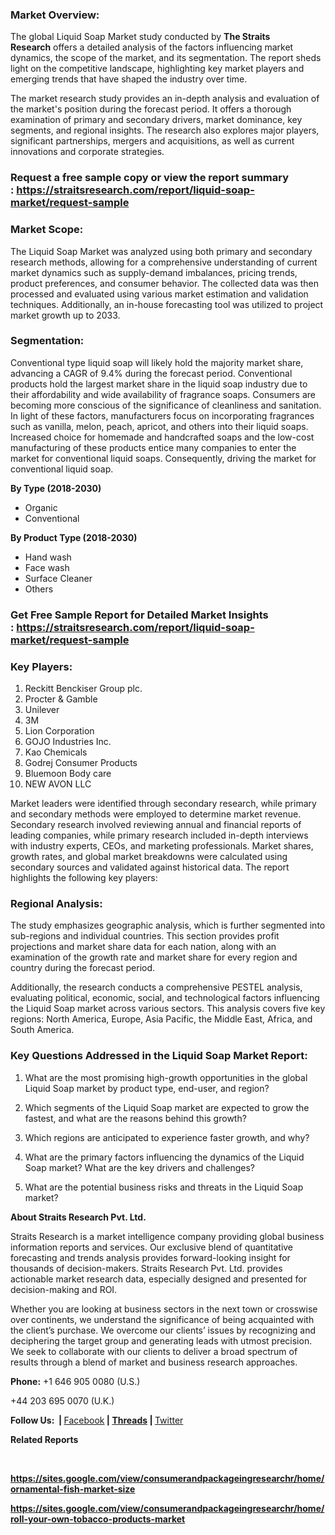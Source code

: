 <div tabindex="0" data-selector="repos-split-pane-content">
<section>
<div data-hpc="true">
<article>
<div dir="auto">
<h3 dir="auto" tabindex="-1">Market Overview:</h3>
</div>
<div dir="auto">
<div dir="auto">
<div dir="auto">
<p dir="auto">The global&nbsp;Liquid Soap Market&nbsp;study conducted by&nbsp;<strong>The Straits Research</strong>&nbsp;offers a detailed analysis of the factors influencing market dynamics, the scope of the market, and its segmentation. The report sheds light on the competitive landscape, highlighting key market players and emerging trends that have shaped the industry over time.</p>
</div>
<div dir="auto">The market research study provides an in-depth analysis and evaluation of the market's position during the forecast period. It offers a thorough examination of primary and secondary drivers, market dominance, key segments, and regional insights. The research also explores major players, significant partnerships, mergers and acquisitions, as well as current innovations and corporate strategies.</div>
</div>
</div>
<div dir="auto">
<h3 dir="auto" tabindex="-1"><strong>Request a free sample copy or view the report summary :&nbsp;<a href="https://straitsresearch.com/report/liquid-soap-market/request-sample">https://straitsresearch.com/report/liquid-soap-market/request-sample</a>&nbsp;</strong></h3>
</div>
<div dir="auto">
<h3 dir="auto" tabindex="-1">Market Scope:</h3>
</div>
<p dir="auto">The Liquid Soap Market was analyzed using both primary and secondary research methods, allowing for a comprehensive understanding of current market dynamics such as supply-demand imbalances, pricing trends, product preferences, and consumer behavior. The collected data was then processed and evaluated using various market estimation and validation techniques. Additionally, an in-house forecasting tool was utilized to project market growth up to 2033.</p>
<div dir="auto">
<h3 dir="auto" tabindex="-1">Segmentation:</h3>
<p>Conventional type liquid soap will likely hold the majority market share, advancing a CAGR of 9.4% during the forecast period. Conventional products hold the largest market share in the liquid soap industry due to their affordability and wide availability of fragrance soaps. Consumers are becoming more conscious of the significance of cleanliness and sanitation. In light of these factors, manufacturers focus on incorporating fragrances such as vanilla, melon, peach, apricot, and others into their liquid soaps. Increased choice for homemade and handcrafted soaps and the low-cost manufacturing of these products entice many companies to enter the market for conventional liquid soaps. Consequently, driving the market for conventional liquid soap.</p>
<p><strong>By Type (2018-2030)</strong></p>
<ul>
<li>Organic</li>
<li>Conventional</li>
</ul>
<p><strong>By Product Type (2018-2030)</strong></p>
<ul>
<li>Hand wash</li>
<li>Face wash</li>
<li>Surface Cleaner</li>
<li>Others</li>
</ul>
</div>
<div dir="auto">
<h3 dir="auto" tabindex="-1"><strong>Get Free Sample Report for Detailed Market Insights :&nbsp;<a href="https://straitsresearch.com/report/liquid-soap-market/request-sample">https://straitsresearch.com/report/liquid-soap-market/request-sample</a>&nbsp;</strong></h3>
</div>
<div dir="auto">
<h3 dir="auto" tabindex="-1">Key Players:</h3>
<ol>
<li>Reckitt Benckiser Group plc.</li>
<li>Procter &amp; Gamble</li>
<li>Unilever</li>
<li>3M</li>
<li>Lion Corporation</li>
<li>GOJO Industries Inc.</li>
<li>Kao Chemicals</li>
<li>Godrej Consumer Products</li>
<li>Bluemoon Body care</li>
<li>NEW AVON LLC</li>
</ol>
</div>
<p dir="auto">Market leaders were identified through secondary research, while primary and secondary methods were employed to determine market revenue. Secondary research involved reviewing annual and financial reports of leading companies, while primary research included in-depth interviews with industry experts, CEOs, and marketing professionals. Market shares, growth rates, and global market breakdowns were calculated using secondary sources and validated against historical data. The report highlights the following key players:</p>
<div dir="auto">
<h3 dir="auto" tabindex="-1">Regional Analysis:</h3>
</div>
<div dir="auto">
<div dir="auto">
<div dir="auto">
<p dir="auto">The study emphasizes geographic analysis, which is further segmented into sub-regions and individual countries. This section provides profit projections and market share data for each nation, along with an examination of the growth rate and market share for every region and country during the forecast period.</p>
<p dir="auto">Additionally, the research conducts a comprehensive PESTEL analysis, evaluating political, economic, social, and technological factors influencing the Liquid Soap market across various sectors. This analysis covers five key regions: North America, Europe, Asia Pacific, the Middle East, Africa, and South America.</p>
</div>
</div>
</div>
<div dir="auto">
<h3 dir="auto" tabindex="-1">Key Questions Addressed in the Liquid Soap Market Report:</h3>
</div>
<ol dir="auto" start="1">
<li>
<p dir="auto">What are the most promising high-growth opportunities in the global Liquid Soap market by product type, end-user, and region?</p>
</li>
<li>
<p dir="auto">Which segments of the Liquid Soap market are expected to grow the fastest, and what are the reasons behind this growth?</p>
</li>
<li>
<p dir="auto">Which regions are anticipated to experience faster growth, and why?</p>
</li>
<li>
<p dir="auto">What are the primary factors influencing the dynamics of the Liquid Soap market? What are the key drivers and challenges?</p>
</li>
<li>
<p dir="auto">What are the potential business risks and threats in the Liquid Soap market?</p>
</li>
</ol>
<p dir="auto"><strong>About Straits Research Pvt. Ltd.</strong></p>
<p dir="auto">Straits Research is a market intelligence company providing global business information reports and services. Our exclusive blend of quantitative forecasting and trends analysis provides forward-looking insight for thousands of decision-makers. Straits Research Pvt. Ltd. provides actionable market research data, especially designed and presented for decision-making and ROI.</p>
<p dir="auto">Whether you are looking at business sectors in the next town or crosswise over continents, we understand the significance of being acquainted with the client&rsquo;s purchase. We overcome our clients&rsquo; issues by recognizing and deciphering the target group and generating leads with utmost precision. We seek to collaborate with our clients to deliver a broad spectrum of results through a blend of market and business research approaches.</p>
<p dir="auto"><strong>Phone:</strong>&nbsp;+1 646 905 0080 (U.S.)</p>
<p dir="auto">+44 203 695 0070 (U.K.)</p>
<p dir="auto"><strong>Follow Us:&nbsp;</strong><strong>&nbsp;|&nbsp;</strong><a href="https://www.facebook.com/profile.php?id=61572679933636" rel="nofollow">Facebook</a><strong>&nbsp;|&nbsp;<a href="https://www.threads.net/@maheshstraits" rel="nofollow">Threads</a></strong><strong>&nbsp;|&nbsp;</strong><a href="https://x.com/MChavan98878" rel="nofollow">Twitter</a></p>
<p dir="auto"><strong>Related Reports</strong></p>
<p dir="auto">&nbsp;</p>
<p dir="auto"><strong><a href="https://sites.google.com/view/consumerandpackageingresearchr/home/ornamental-fish-market-size">https://sites.google.com/view/consumerandpackageingresearchr/home/ornamental-fish-market-size</a></strong></p>
<p dir="auto"><strong><a href="https://sites.google.com/view/consumerandpackageingresearchr/home/roll-your-own-tobacco-products-market">https://sites.google.com/view/consumerandpackageingresearchr/home/roll-your-own-tobacco-products-market</a></strong></p>
</article>
</div>
</section>
</div>
